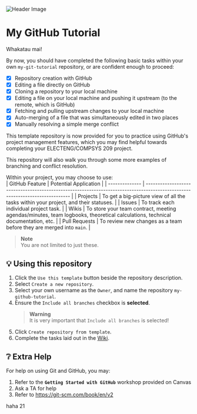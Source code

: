 ![Header Image](https://github.com/ee209-2020class/ee209-2020class.github.io/blob/master/ExtraInfo/logo.png)

# My GitHub Tutorial

Whakatau mai!

By now, you should have completed the following basic tasks within your own `my-git-tutorial` repository, or are confident enough to proceed:
- [x] Repository creation with GitHub
- [x] Editing a file directly on GitHub
- [x] Cloning a repository to your local machine
- [x] Editing a file on your local machine and pushing it upstream (to the remote, which is GitHub)
- [x] Fetching and pulling upstream changes to your local machine
- [x] Auto-merging of a file that was simultaneously edited in two places
- [x] Manually resolving a simple merge conflict

This template repository is now provided for you to practice using GitHub's project management features, which you may find helpful towards completing your ELECTENG/COMPSYS 209 project.

This repository will also walk you through some more examples of branching and conflict resolution.

Within your project, you may choose to use:  
| GitHub Feature | Potential Application                                                                                                        |
| -------------- | ---------------------------------------------------------------------------------------------------------------------------- |
| Projects       | To get a big-picture view of all the tasks within your project, and their statuses.                                          |
| Issues         | To track each individual project task.                                                                                       |
| Wikis          | To store your team contract, meeting agendas/minutes, team logbooks, theoretical calculations, technical documentation, etc. |
| Pull Requests  | To review new changes as a team before they are merged into `main`.                                                          |
> **Note**  
> You are not limited to just these.

## 💡 Using this repository

1. Click the `Use this template` button beside the repository description.
2. Select `Create a new repository`.
3. Select your own username as the `Owner`, and name the repository `my-github-tutorial`.
4. Ensure the `Include all branches` checkbox is **selected**.
	> **Warning**  
	> It is very important that `Include all branches` is selected!
5. Click `Create repository from template`.
6. Complete the tasks laid out in the [Wiki](https://github.com/uoa-ece209/my-github-tutorial/wiki).

## ❔ Extra Help

For help on using Git and GitHub, you may:
1. Refer to the **`Getting Started with GitHub`** workshop provided on Canvas
2. Ask a TA for help
3. Refer to https://git-scm.com/book/en/v2

haha 21